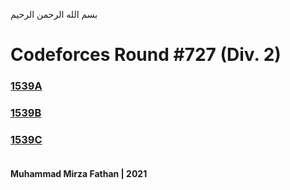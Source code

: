 بسم الله الرحمن الرحيم
<br />
# Codeforces Round #727 (Div. 2)
### [1539A](https://codeforces.com/problemset/problem/1539/C)
### [1539B](https://codeforces.com/problemset/problem/1539/C)
### [1539C](https://codeforces.com/problemset/problem/1539/C) <br/><br/>
**Muhammad Mirza Fathan | 2021**
